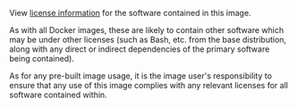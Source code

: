 View [license information](https://github.com/wso2/analytics-apim/blob/master/LICENSE.txt) for the software contained in this image.

As with all Docker images, these are likely to contain other software which may be under other licenses (such as Bash, etc. from the base distribution,
along with any direct or indirect dependencies of the primary software being contained).

As for any pre-built image usage, it is the image user's responsibility to ensure that any use of this image complies with any relevant licenses for all software contained within.
